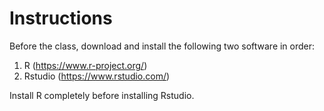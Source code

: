 # Instructions

Before the class, download and install the following two software in order:
1. R (https://www.r-project.org/)
2. Rstudio (https://www.rstudio.com/)

Install R completely before installing Rstudio.
